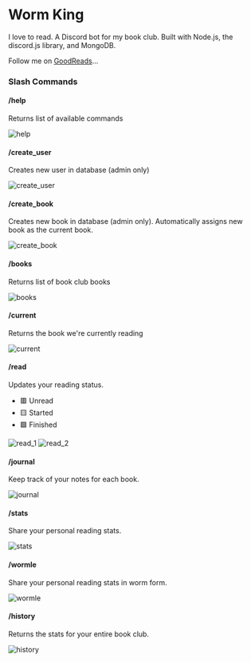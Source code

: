 # Worm King

I love to read. A Discord bot for my book club. Built with Node.js, the discord.js library, and MongoDB.

Follow me on [GoodReads](https://www.goodreads.com/user/show/128988061-jeff)...

### Slash Commands

#### /help

Returns list of available commands

![help](screenshots/help.png)

#### /create_user

Creates new user in database (admin only)

![create_user](screenshots/create_user.png)

#### /create_book

Creates new book in database (admin only). Automatically assigns new book as the current book.

![create_book](screenshots/create_book.png)

#### /books

Returns list of book club books

![books](screenshots/books.png)

#### /current

Returns the book we're currently reading

![current](screenshots/current.png)

#### /read

Updates your reading status.
- 🟥 Unread
- 🟨 Started
- 🟩 Finished

![read_1](screenshots/read_1.png)
![read_2](screenshots/read_2.png)

#### /journal

Keep track of your notes for each book.

![journal](screenshots/journal.png)

#### /stats

Share your personal reading stats.

![stats](screenshots/stats.png)

#### /wormle

Share your personal reading stats in worm form.

![wormle](screenshots/wormle.png)

#### /history

Returns the stats for your entire book club.

![history](screenshots/history.png)











